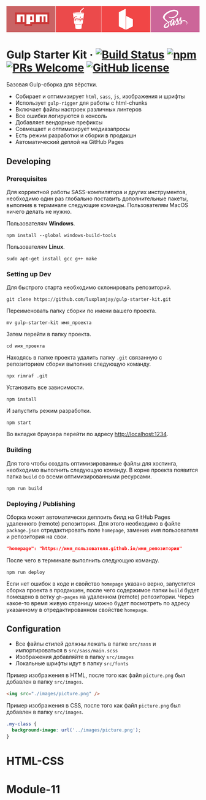 ![Banner](./banner.png)

# Gulp Starter Kit &middot; [![Build Status](https://img.shields.io/travis/npm/npm/latest.svg?style=flat-square)](https://travis-ci.org/npm/npm) [![npm](https://img.shields.io/npm/v/npm.svg?style=flat-square)](https://www.npmjs.com/package/npm) [![PRs Welcome](https://img.shields.io/badge/PRs-welcome-brightgreen.svg?style=flat-square)](http://makeapullrequest.com) [![GitHub license](https://img.shields.io/badge/license-MIT-blue.svg?style=flat-square)](https://github.com/your/your-project/blob/master/LICENSE)

Базовая Gulp-сборка для вёрстки.

- Собирает и оптимизирует `html`, `sass`, `js`, изображения и шрифты
- Использует `gulp-rigger` для работы с html-chunks
- Включает файлы настроек различных линтеров
- Все ошибки логируются в консоль
- Добавляет вендорные префиксы
- Совмещает и оптимизирует медиазапросы
- Есть режим разработки и сборки в продакшн
- Автоматический деплой на GitHub Pages

## Developing

### Prerequisites

Для корректной работы SASS-компилятора и других инструментов, необходимо один
раз глобально поставить дополнительные пакеты, выполнив в терминале следующие
команды. Пользователям MacOS ничего делать не нужно.

Пользователям **Windows**.

```shell
npm install --global windows-build-tools
```

Пользователям **Linux**.

```shell
sudo apt-get install gcc g++ make
```

### Setting up Dev

Для быстрого старта необходимо склонировать репозиторий.

```shell
git clone https://github.com/luxplanjay/gulp-starter-kit.git
```

Переименовать папку сборки по имени вашего проекта.

```shell
mv gulp-starter-kit имя_проекта
```

Затем перейти в папку проекта.

```shell
cd имя_проекта
```

Находясь в папке проекта удалить папку `.git` связанную с репозиторием сборки
выполнив следующую команду.

```shell
npx rimraf .git
```

Установить все зависимости.

```shell
npm install
```

И запустить режим разработки.

```shell
npm start
```

Во вкладке браузера перейти по адресу
[http://localhost:1234](http://localhost:1234).

### Building

Для того чтобы создать оптимизированные файлы для хостинга, необходимо выполнить
следующую команду. В корне проекта появится папка `build` со всеми
оптимизированными ресурсами.

```shell
npm run build
```

### Deploying / Publishing

Сборка может автоматически деплоить билд на GitHub Pages удаленного (remote)
репозитория. Для этого необходимо в файле `package.json` отредактировать поле
`homepage`, заменив имя пользователя и репозитория на свои.

```json
"homepage": "https://имя_пользователя.github.io/имя_репозитория"
```

После чего в терминале выполнить следующую команду.

```shell
npm run deploy
```

Если нет ошибок в коде и свойство `homepage` указано верно, запустится сборка
проекта в продакшен, после чего содержимое папки `build` будет помещено в ветку
`gh-pages` на удаленном (remote) репозитории. Через какое-то время живую
страницу можно будет посмотреть по адресу указанному в отредактированном
свойстве `homepage`.

## Configuration

- Все файлы стилей должны лежать в папке `src/sass` и импортироваться в
  `src/sass/main.scss`
- Изображения добавляйте в папку `src/images`
- Локальные шрифты идут в папку `src/fonts`

Пример изображения в HTML, после того как файл `picture.png` был добавлен в
папку `src/images`.

```html
<img src="./images/picture.png" />
```

Пример изображения в CSS, после того как файл `picture.png` был добавлен в папку
`src/images`.

```css
.my-class {
  background-image: url('../images/picture.png');
}
```
# HTML-CSS
# Module-11
